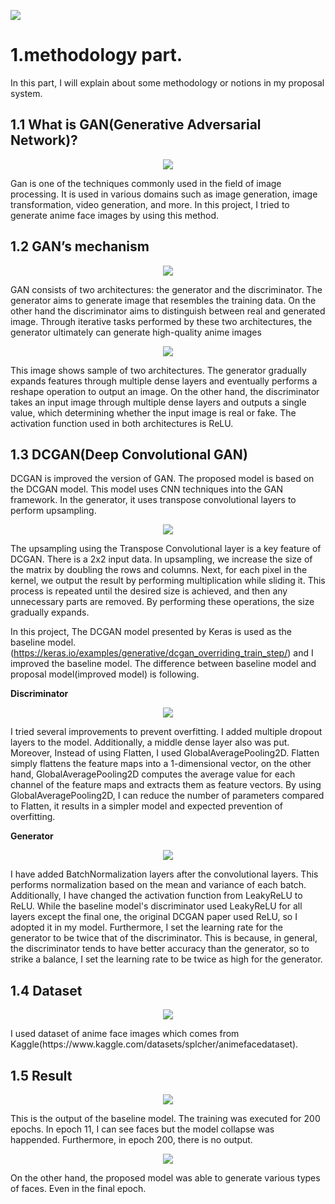 
<p align= center">
  <img src="https://github.com/makoto0825/Image-Generation-by-DCGAN/assets/120376737/43472a41-c4c7-4a35-b60c-10b832966228" />
</p>

# 1.methodology part. 
In this part, I will explain about some methodology or notions in my proposal system.
## 1.1 What is GAN(Generative Adversarial Network)?
<p align="center">
  <img src="https://github.com/makoto0825/Image-Generation-by-DCGAN/assets/120376737/26b0a439-68e8-498d-949d-2c5f8cc5a21a" />
</p>
<p>
Gan is one of the techniques commonly used in the field of image processing. It is used in various domains such as image generation, image transformation, video generation, and more. In this project, I tried to generate anime face images by using this method.

## 1.2 GAN’s mechanism
<p align="center">
  <img src="https://github.com/makoto0825/Image-Generation-by-DCGAN/assets/120376737/872fc9ac-0ca7-4d56-bd2e-226e25af58db" />
</p>
GAN consists of two architectures: the generator and the discriminator. The generator aims to generate image that resembles the training data. On the other hand the discriminator aims to distinguish between real and generated image. Through iterative tasks performed by these two architectures, the generator ultimately can generate high-quality anime images

<p align="center">
  <img src="https://github.com/makoto0825/Image-Generation-by-DCGAN/assets/120376737/db9e9652-060c-4678-b4d1-122b6c917664" />
</p>
This image shows sample of two architectures. The generator gradually expands features through multiple dense layers and eventually performs a reshape operation to output an image. On the other hand, the discriminator takes an input image through multiple dense layers and outputs a single value, which determining whether the input image is real or fake. The activation function used in both architectures is ReLU.

## 1.3 DCGAN(Deep Convolutional GAN)
DCGAN is improved the version of GAN. The proposed model is based on the DCGAN model. This model uses  CNN techniques into the GAN framework. In the generator, it uses transpose convolutional layers to perform upsampling. 

<p align="center">
  <img src="https://github.com/makoto0825/Image-Generation-by-DCGAN/assets/120376737/8c0dde35-37b1-4efd-911f-01eecaf3e883" />
</p>
The upsampling using the Transpose Convolutional layer is a key feature of DCGAN. There is a 2x2 input data. In upsampling, we increase the size of the matrix by doubling the rows and columns. Next, for each pixel in the kernel, we output the result by performing multiplication while sliding it. This process is repeated until the desired size is achieved, and then any unnecessary parts are removed. By performing these operations, the size gradually expands.

In this project, The DCGAN model presented by Keras is used as the baseline model. (https://keras.io/examples/generative/dcgan_overriding_train_step/) and I improved the baseline model. The difference between baseline model and proposal model(improved model) is following.

**Discriminator**
<p align="center">
  <img src="https://github.com/makoto0825/Image-Generation-by-DCGAN/assets/120376737/5a36d7f7-9106-4295-9913-a9b61232ca4c" />
</p>
I tried several improvements to prevent overfitting. I added multiple dropout layers to the model. Additionally, a middle dense layer also was put. Moreover, Instead of using Flatten, I used GlobalAveragePooling2D. Flatten simply flattens the feature maps into a 1-dimensional vector, on the other hand, GlobalAveragePooling2D computes the average value for each channel of the feature maps and extracts them as feature vectors. By using GlobalAveragePooling2D, I can reduce the number of parameters compared to Flatten, it  results in a simpler model and expected prevention of overfitting.


**Generator**
<p align="center">
  <img src="https://github.com/makoto0825/Image-Generation-by-DCGAN/assets/120376737/69ef821d-1f09-4c44-b15e-e80fdac6c5bd" />
</p>
I have added BatchNormalization layers after the convolutional layers. This performs normalization based on the mean and variance of each batch. Additionally, I have changed the activation function from LeakyReLU to ReLU. While the baseline model's discriminator used LeakyReLU for all layers except the final one, the original DCGAN paper used ReLU, so I adopted it in my model. Furthermore, I set the learning rate for the generator to be twice that of the discriminator. This is because, in general, the discriminator tends to have better accuracy than the generator, so to strike a balance, I set the learning rate to be twice as high for the generator.

## 1.4 Dataset
<p align="center">
  <img src="https://github.com/makoto0825/Image-Generation-by-DCGAN/assets/120376737/e8b99ac7-8424-4602-b87c-d371969bf301" />
</p>
I used dataset of anime face images which comes from Kaggle(https://www.kaggle.com/datasets/splcher/animefacedataset).

## 1.5 Result
<p align="center">
  <img src="https://github.com/makoto0825/Image-Generation-by-DCGAN/assets/120376737/e6dafe01-d953-4287-8be8-3e40a29037be" />
</p>
This is the output of the baseline model. The training was executed for 200 epochs. In epoch 11, I can see faces but the model collapse was happended. Furthermore, in epoch 200, there is no output.

<p align="center">
  <img src="https://github.com/makoto0825/Image-Generation-by-DCGAN/assets/120376737/faed12e6-0ab7-4320-bcde-91ef5bf5b3f5" />
</p>
On the other hand, the proposed model was able to generate various types of faces. Even in the final epoch.

